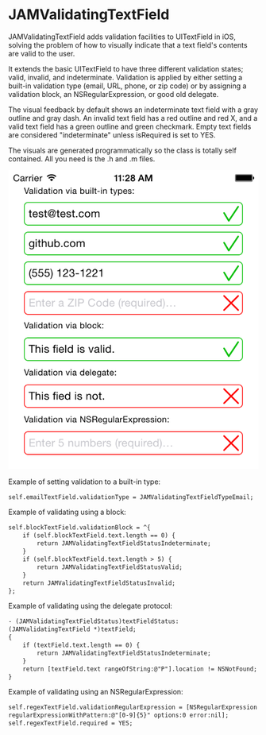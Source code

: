 JAMValidatingTextField
======================

JAMValidatingTextField adds validation facilities to UITextField in iOS, solving the problem of how to visually indicate that a text field's contents are valid to the user.

It extends the basic UITextField to have three different validation states; valid, invalid, and indeterminate. Validation is applied by either setting a built-in validation type (email, URL, phone, or zip code) or by assigning a validation block, an NSRegularExpression, or good old delegate.

The visual feedback by default shows an indeterminate text field with a gray outline and gray dash. An invalid text field has a red outline and red X, and a valid text field has a green outline and green checkmark. Empty text fields are considered "indeterminate" unless isRequired is set to YES.

The visuals are generated programmatically so the class is totally self contained. All you need is the .h and .m files.

![example image](https://raw.githubusercontent.com/jmenter/JAMValidatingTextField/master/example.png "JAMValidatingTextField Example Image")

Example of setting validation to a built-in type:

    self.emailTextField.validationType = JAMValidatingTextFieldTypeEmail;

Example of validating using a block:

    self.blockTextField.validationBlock = ^{
        if (self.blockTextField.text.length == 0) {
            return JAMValidatingTextFieldStatusIndeterminate;
        }
        if (self.blockTextField.text.length > 5) {
            return JAMValidatingTextFieldStatusValid;
        }
        return JAMValidatingTextFieldStatusInvalid;
    };

Example of validating using the delegate protocol:

    - (JAMValidatingTextFieldStatus)textFieldStatus:(JAMValidatingTextField *)textField;
    {
        if (textField.text.length == 0) {
            return JAMValidatingTextFieldStatusIndeterminate;
        }
        return [textField.text rangeOfString:@"P"].location != NSNotFound;
    }

Example of validating using an NSRegularExpression:

    self.regexTextField.validationRegularExpression = [NSRegularExpression regularExpressionWithPattern:@"[0-9]{5}" options:0 error:nil];
    self.regexTextField.required = YES;
